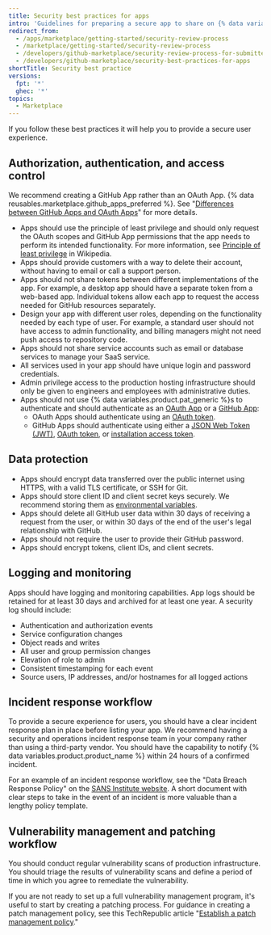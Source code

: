 ```yaml
---
title: Security best practices for apps
intro: 'Guidelines for preparing a secure app to share on {% data variables.product.prodname_marketplace %}.'
redirect_from:
  - /apps/marketplace/getting-started/security-review-process
  - /marketplace/getting-started/security-review-process
  - /developers/github-marketplace/security-review-process-for-submitted-apps
  - /developers/github-marketplace/security-best-practices-for-apps
shortTitle: Security best practice
versions:
  fpt: '*'
  ghec: '*'
topics:
  - Marketplace
---
```

If you follow these best practices it will help you to provide a secure user experience.

## Authorization, authentication, and access control

We recommend creating a GitHub App rather than an OAuth App. {% data reusables.marketplace.github_apps_preferred %}. See "[Differences between GitHub Apps and OAuth Apps](/apps/differences-between-apps/)" for more details.
- Apps should use the principle of least privilege and should only request the OAuth scopes and GitHub App permissions that the app needs to perform its intended functionality. For more information, see [Principle of least privilege](https://en.wikipedia.org/wiki/Principle_of_least_privilege) in Wikipedia.
- Apps should provide customers with a way to delete their account, without having to email or call a support person.
- Apps should not share tokens between different implementations of the app. For example, a desktop app should have a separate token from a web-based app. Individual tokens allow each app to request the access needed for GitHub resources separately.
- Design your app with different user roles, depending on the functionality needed by each type of user. For example, a standard user should not have access to admin functionality, and billing managers might not need push access to repository code.
- Apps should not share service accounts such as email or database services to manage your SaaS service.
- All services used in your app should have unique login and password credentials.
- Admin privilege access to the production hosting infrastructure should only be given to engineers and employees with administrative duties.
- Apps should not use {% data variables.product.pat_generic %}s to authenticate and should authenticate as an [OAuth App](/apps/about-apps/#about-oauth-apps) or a [GitHub App](/apps/about-apps/#about-github-apps):
  - OAuth Apps should authenticate using an [OAuth token](/apps/building-oauth-apps/authorizing-oauth-apps/).
  - GitHub Apps should authenticate using either a [JSON Web Token (JWT)](/apps/building-github-apps/authenticating-with-github-apps/#authenticating-as-a-github-app), [OAuth token](/apps/building-github-apps/identifying-and-authorizing-users-for-github-apps/), or [installation access token](/apps/building-github-apps/authenticating-with-github-apps/#authenticating-as-an-installation).

## Data protection

- Apps should encrypt data transferred over the public internet using HTTPS, with a valid TLS certificate, or SSH for Git.
- Apps should store client ID and client secret keys securely. We recommend storing them as [environmental variables](http://en.wikipedia.org/wiki/Environment_variable#Getting_and_setting_environment_variables).
- Apps should delete all GitHub user data within 30 days of receiving a request from the user, or within 30 days of the end of the user's legal relationship with GitHub.
- Apps should not require the user to provide their GitHub password.
- Apps should encrypt tokens, client IDs, and client secrets.

## Logging and monitoring

Apps should have logging and monitoring capabilities. App logs should be retained for at least 30 days and archived for at least one year.
A security log should include:

- Authentication and authorization events
- Service configuration changes
- Object reads and writes
- All user and group permission changes
- Elevation of role to admin
- Consistent timestamping for each event
- Source users, IP addresses, and/or hostnames for all logged actions

## Incident response workflow

To provide a secure experience for users, you should have a clear incident response plan in place before listing your app. We recommend having a security and operations incident response team in your company rather than using a third-party vendor. You should have the capability to notify {% data variables.product.product_name %} within 24 hours of a confirmed incident.

For an example of an incident response workflow, see the "Data Breach Response Policy" on the [SANS Institute website](https://www.sans.org/information-security-policy/). A short document with clear steps to take in the event of an incident is more valuable than a lengthy policy template.

## Vulnerability management and patching workflow

You should conduct regular vulnerability scans of production infrastructure. You should triage the results of vulnerability scans and define a period of time in which you agree to remediate the vulnerability.

If you are not ready to set up a full vulnerability management program, it's useful to start by creating a patching process. For guidance in creating a patch management policy, see this TechRepublic article "[Establish a patch management policy](https://www.techrepublic.com/article/establish-a-patch-management-policy-87756/)."
